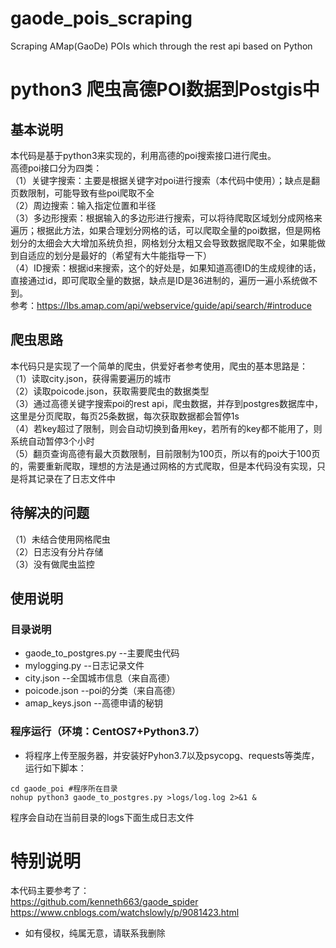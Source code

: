 # gaode_pois_scraping
Scraping AMap(GaoDe) POIs which through the rest api based on Python
# python3 爬虫高德POI数据到Postgis中
## 基本说明
本代码是基于python3来实现的，利用高德的poi搜索接口进行爬虫。</br>
高德poi接口分为四类：</br>
（1）关键字搜索：主要是根据关键字对poi进行搜索（本代码中使用）；缺点是翻页数限制，可能导致有些poi爬取不全</br>
（2）周边搜索：输入指定位置和半径</br>
（3）多边形搜索：根据输入的多边形进行搜索，可以将待爬取区域划分成网格来遍历；根据此方法，如果合理划分网格的话，可以爬取全量的poi数据，但是网格划分的太细会大大增加系统负担，网格划分太粗又会导致数据爬取不全，如果能做到自适应的划分是最好的（希望有大牛能指导一下）</br>
（4）ID搜索：根据id来搜索，这个的好处是，如果知道高德ID的生成规律的话，直接通过id，即可爬取全量的数据，缺点是ID是36进制的，遍历一遍小系统做不到。</br>
参考：https://lbs.amap.com/api/webservice/guide/api/search/#introduce
## 爬虫思路
本代码只是实现了一个简单的爬虫，供爱好者参考使用，爬虫的基本思路是：</br>
（1）读取city.json，获得需要遍历的城市</br>
（2）读取poicode.json，获取需要爬虫的数据类型</br>
（3）通过高德关键字搜索poi的rest api，爬虫数据，并存到postgres数据库中，这里是分页爬取，每页25条数据，每次获取数据都会暂停1s</br>
（4）若key超过了限制，则会自动切换到备用key，若所有的key都不能用了，则系统自动暂停3个小时</br>
（5）翻页查询高德有最大页数限制，目前限制为100页，所以有的poi大于100页的，需要重新爬取，理想的方法是通过网格的方式爬取，但是本代码没有实现，只是将其记录在了日志文件中</br>
## 待解决的问题
（1）未结合使用网格爬虫</br>
（2）日志没有分片存储</br>
（3）没有做爬虫监控</br>
## 使用说明
### 目录说明
- gaode_to_postgres.py --主要爬虫代码
- mylogging.py --日志记录文件
- city.json --全国城市信息（来自高德）
- poicode.json --poi的分类（来自高德）
- amap_keys.json --高德申请的秘钥
### 程序运行（环境：CentOS7+Python3.7）
- 将程序上传至服务器，并安装好Pyhon3.7以及psycopg、requests等类库，运行如下脚本：
```
cd gaode_poi #程序所在目录
nohup python3 gaode_to_postgres.py >logs/log.log 2>&1 &
```
程序会自动在当前目录的logs下面生成日志文件
# 特别说明
本代码主要参考了：</br>
https://github.com/kenneth663/gaode_spider
https://www.cnblogs.com/watchslowly/p/9081423.html
- 如有侵权，纯属无意，请联系我删除
